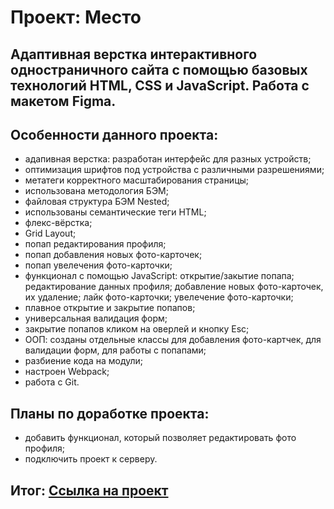 # Проект: Место

## Адаптивная верстка интерактивного одностраничного сайта с помощью базовых технологий HTML, CSS и JavaScript. Работа с макетом Figma.

## Особенности данного проекта:

* адапивная верстка: разработан интерфейс для разных устройств;
* оптимизация шрифтов под устройства с различными разрешениями;
* метатеги корректного масштабирования страницы;
* использована методология БЭМ;
* файловая структура БЭМ Nested;
* использованы семантические теги HTML;
* флекс-вёрстка;
* Grid Layout;
* попап редактирования профиля;
* попап добавления новых фото-карточек;
* попап увелечения фото-карточки;
* функционал с помощью JavaScript: открытие/закытие попапа; редактирование данных профиля; добавление новых фото-карточек, их удаление; лайк фото-карточки; увелечение фото-карточки;
* плавное открытие и закрытие попапов;
* универсальная валидация форм;
* закрытие попапов кликом на оверлей и кнопку Esc;
* ООП: созданы отдельные классы для добавления фото-картчек, для валидации форм, для работы с попапами;
* разбиение кода на модули;
* настроен Webpack;
* работа с Git.

## Планы по доработке проекта:

* добавить функционал, который позволяет редактировать фото профиля;
* подключить проект к серверу.


## Итог: [Ссылка на проект](https://dolinovskaya.github.io/mesto/)




